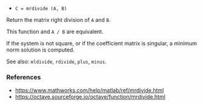 * `C = mrdivide (A, B)`

Return the matrix right division of `A` and `B`.

This function and `A / B` are equivalent.

If the system is not square, or if the coefficient matrix is
singular, a minimum norm solution is computed.

See also: `mldivide`, `rdivide`, `plus`, `minus`.

### References

* https://www.mathworks.com/help/matlab/ref/mrdivide.html
* https://octave.sourceforge.io/octave/function/mrdivide.html
